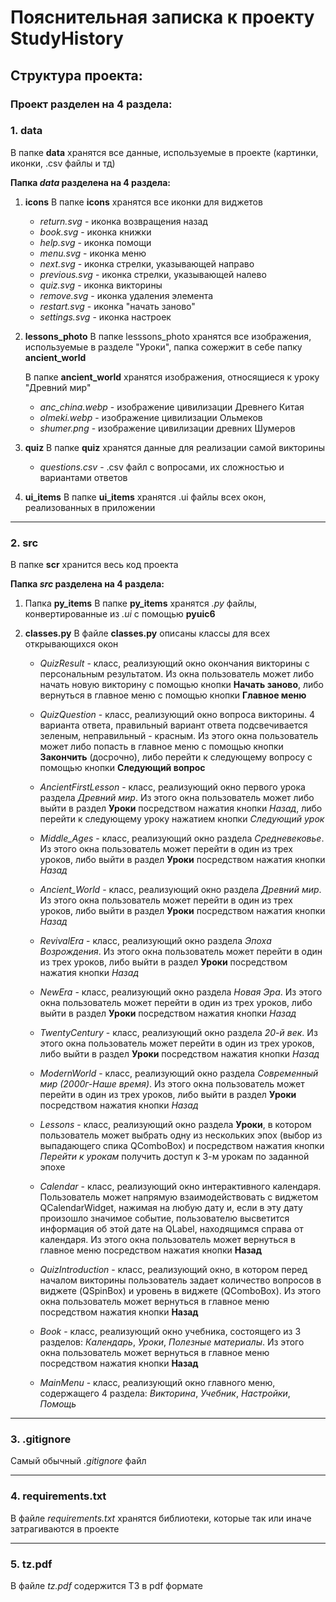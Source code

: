 # Пояснительная записка к проекту StudyHistory

## Структура проекта:

### Проект разделен на 4 раздела:

### 1. data
В папке **data** хранятся все данные, используемые в проекте (картинки, иконки, .csv файлы и тд)

**Папка *data* разделена на 4 раздела:**

1. **icons**
   В папке **icons** хранятся все иконки для виджетов

   * *return.svg* - иконка возвращения назад
   * *book.svg* - иконка книжки
   * *help.svg* - иконка помощи
   * *menu.svg* - иконка меню
   * *next.svg* - иконка стрелки, указывающей направо
   * *previous.svg* - иконка стрелки, указывающей налево
   * *quiz.svg* - иконка викторины
   * *remove.svg* - иконка удаления элемента
   * *restart.svg* - иконка "начать заново"
   * *settings.svg* - иконка настроек

2. **lessons_photo** 
   В папке lesssons_photo хранятся все изображения, используемые в разделе "Уроки", папка сожержит в себе папку
   **ancient_world**
   
   В папке **ancient_world** хранятся изображения, относящиеся к уроку "Древний мир"

   * *anc_china.webp* - изображение цивилизации Древнего Китая
   * *olmeki.webp* - изображение цивилизации Ольмеков
   * *shumer.png* - изображение цивилизации древних Шумеров

3. **quiz**
   В папке **quiz** хранятся данные для реализации самой викторины

   * *questions.csv* - .csv файл с вопросами, их сложностью и вариантами ответов

4. **ui_items**
   В папке **ui_items** хранятся .ui файлы всех окон, реализованных в приложении

___
### 2. src
В папке **scr** хранится весь код проекта

**Папка *src* разделена на 4 раздела:**

1. Папка **py_items**
   В папке **py_items** хранятся *.py* файлы, конвертированные из *.ui* с помощью **pyuic6**

2. **classes.py**
   В файле **classes.py** описаны классы для всех открывающихся окон

   * *QuizResult* - класс, реализующий окно окончания викторины с персональным результатом. Из окна пользователь может либо начать новую викторину с помощью кнопки **Начать заново**, либо вернуться в главное меню с помощью кнопки **Главное меню**
  
   * *QuizQuestion* - класс, реализующий окно вопроса викторины. 4 варианта ответа, правильный вариант ответа подсвечивается зеленым, неправильный - красным. Из этого окна пользователь может либо попасть в главное меню с помощью кнопки **Закончить** (досрочно), либо перейти к следующему вопросу с помощью кнопки **Следующий вопрос** 


   * *AncientFirstLesson* - класс, реализующий окно первого урока раздела *Древний мир*. Из этого окна пользователь может либо выйти в раздел **Уроки** посредством нажатия кнопки *Назад*, либо перейти к следующему уроку нажатием кнопки *Следующий урок*


   * *Middle_Ages* - класс, реализующий окно раздела *Средневековье*. Из этого окна пользователь может перейти в один из трех уроков, либо выйти в раздел **Уроки** посредством нажатия кнопки *Назад*


   * *Ancient_World* - класс, реализующий окно раздела *Древний мир*. Из этого окна пользователь может перейти в один из трех уроков, либо выйти в раздел **Уроки** посредством нажатия кнопки *Назад*
   

   * *RevivalEra* - класс, реализующий окно раздела *Эпоха Возрождения*. Из этого окна пользователь может перейти в один из трех уроков, либо выйти в раздел **Уроки** посредством нажатия кнопки *Назад*
   
   
   * *NewEra* - класс, реализующий окно раздела *Новая Эра*. Из этого окна пользователь может перейти в один из трех уроков, либо выйти в раздел **Уроки** посредством нажатия кнопки *Назад*
  
   
   * *TwentyCentury* - класс, реализующий окно раздела *20-й век*. Из этого окна пользователь может перейти в один из трех уроков, либо выйти в раздел **Уроки** посредством нажатия кнопки *Назад*
   
   
   * *ModernWorld* - класс, реализующий окно раздела *Современный мир (2000г-Наше время)*. Из этого окна пользователь может перейти в один из трех уроков, либо выйти в раздел **Уроки** посредством нажатия кнопки *Назад*
   
   
   * *Lessons* - класс, реализующий окно раздела **Уроки**, в котором пользователь может выбрать одну из нескольких эпох (выбор из выпадающего спика QComboBox) и посредством нажатия кнопки *Перейти к урокам* получить доступ к 3-м урокам по заданной эпохе 
   
   * *Calendar* - класс, реализующий окно интерактивного календаря. Пользователь может напрямую взаимодействовать с виджетом QCalendarWidget, нажимая на любую дату и, если в эту дату произошло значимое событие, пользователю высветится информация об этой дате на QLabel, находящимся справа от календаря. Из этого окна пользователь может вернуться в главное меню посредством нажатия кнопки **Назад**
   
   * *QuizIntroduction* - класс, реализующий окно, в котором перед началом викторины пользователь задает количество вопросов в виджете (QSpinBox) и уровень в виджете (QComboBox). Из этого окна пользователь может вернуться в главное меню посредством нажатия кнопки **Назад**
   
   * *Book* - класс, реализующий окно учебника, состоящего из 3 разделов: *Календарь*, *Уроки*, *Полезные материалы*. Из этого окна пользователь может вернуться в главное меню посредством нажатия кнопки **Назад**
   
   * *MainMenu* - класс, реализующий окно главного меню, содержащего 4 раздела: *Викторина*, *Учебник*, *Настройки*, *Помощь*
___

### 3. .gitignore
Самый обычный *.gitignore* файл
___
### 4. requirements.txt
В файле *requirements.txt* хранятся библиотеки, которые так или иначе затрагиваются в проекте
___
### 5. tz.pdf
В файле *tz.pdf* содержится ТЗ в pdf формате 

